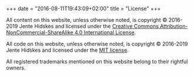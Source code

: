 +++
date = "2016-08-11T19:43:09+02:00"
title = "License"
+++

All content on this website, unless otherwise noted, is copyright © 2016-2019
Jente Hidskes and licensed under the [Creative Commons
Attribution-NonCommercial-ShareAlike 4.0 International
License](https://creativecommons.org/licenses/by-nc-sa/4.0/).

All code on this website, unless otherwise noted, is copyright © 2016-2019
Jente Hidskes and licensed under the [MIT
license](https://opensource.org/licenses/MIT).

All registered trademarks mentioned on this website belong to their rightful
owners.

